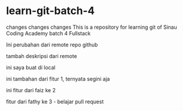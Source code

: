 # learn-git-batch-4

changes changes changes 
This is a repository for learning git of Sinau Coding Academy batch 4 Fullstack

Ini perubahan dari remote repo github

tambah deskripsi dari remote

ini saya buat di local

ini tambahan dari fitur 1, ternyata segini aja

ini fitur dari faiz ke 2


















fitur dari fathy ke 3 - belajar pull request
